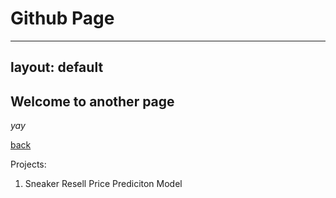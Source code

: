 # Github Page 

---
layout: default
---

## Welcome to another page

_yay_

[back](./)


Projects: 

1. Sneaker Resell Price Prediciton Model 
